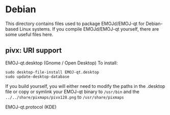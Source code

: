 
Debian
====================
This directory contains files used to package EMOJd/EMOJ-qt
for Debian-based Linux systems. If you compile EMOJd/EMOJ-qt yourself, there are some useful files here.

## pivx: URI support ##


EMOJ-qt.desktop  (Gnome / Open Desktop)
To install:

	sudo desktop-file-install EMOJ-qt.desktop
	sudo update-desktop-database

If you build yourself, you will either need to modify the paths in
the .desktop file or copy or symlink your EMOJ-qt binary to `/usr/bin`
and the `../../share/pixmaps/pivx128.png` to `/usr/share/pixmaps`

EMOJ-qt.protocol (KDE)

